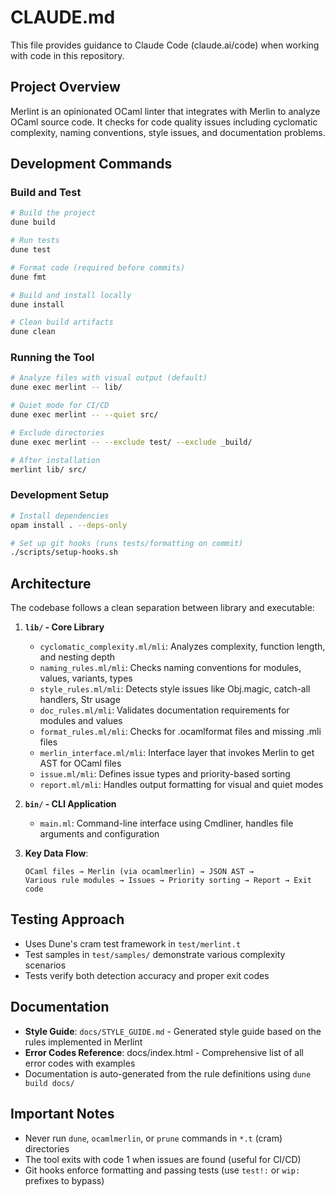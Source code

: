 # CLAUDE.md

This file provides guidance to Claude Code (claude.ai/code) when working with code in this repository.

## Project Overview

Merlint is an opinionated OCaml linter that integrates with Merlin to analyze OCaml source code. It checks for code quality issues including cyclomatic complexity, naming conventions, style issues, and documentation problems.

## Development Commands

### Build and Test
```bash
# Build the project
dune build

# Run tests
dune test

# Format code (required before commits)
dune fmt

# Build and install locally
dune install

# Clean build artifacts
dune clean
```

### Running the Tool
```bash
# Analyze files with visual output (default)
dune exec merlint -- lib/

# Quiet mode for CI/CD
dune exec merlint -- --quiet src/

# Exclude directories
dune exec merlint -- --exclude test/ --exclude _build/

# After installation
merlint lib/ src/
```

### Development Setup
```bash
# Install dependencies
opam install . --deps-only

# Set up git hooks (runs tests/formatting on commit)
./scripts/setup-hooks.sh
```

## Architecture

The codebase follows a clean separation between library and executable:

1. **`lib/` - Core Library**
   - `cyclomatic_complexity.ml/mli`: Analyzes complexity, function length, and nesting depth
   - `naming_rules.ml/mli`: Checks naming conventions for modules, values, variants, types
   - `style_rules.ml/mli`: Detects style issues like Obj.magic, catch-all handlers, Str usage
   - `doc_rules.ml/mli`: Validates documentation requirements for modules and values
   - `format_rules.ml/mli`: Checks for .ocamlformat files and missing .mli files
   - `merlin_interface.ml/mli`: Interface layer that invokes Merlin to get AST for OCaml files
   - `issue.ml/mli`: Defines issue types and priority-based sorting
   - `report.ml/mli`: Handles output formatting for visual and quiet modes

2. **`bin/` - CLI Application**
   - `main.ml`: Command-line interface using Cmdliner, handles file arguments and configuration

3. **Key Data Flow**:
   ```
   OCaml files → Merlin (via ocamlmerlin) → JSON AST →
   Various rule modules → Issues → Priority sorting → Report → Exit code
   ```

## Testing Approach

- Uses Dune's cram test framework in `test/merlint.t`
- Test samples in `test/samples/` demonstrate various complexity scenarios
- Tests verify both detection accuracy and proper exit codes

## Documentation

- **Style Guide**: `docs/STYLE_GUIDE.md` - Generated style guide based on the rules implemented in Merlint
- **Error Codes Reference**: docs/index.html - Comprehensive list of all error codes with examples
- Documentation is auto-generated from the rule definitions using `dune build docs/`

## Important Notes

- Never run `dune`, `ocamlmerlin`, or `prune` commands in `*.t` (cram) directories
- The tool exits with code 1 when issues are found (useful for CI/CD)
- Git hooks enforce formatting and passing tests (use `test!:` or `wip:` prefixes to bypass)